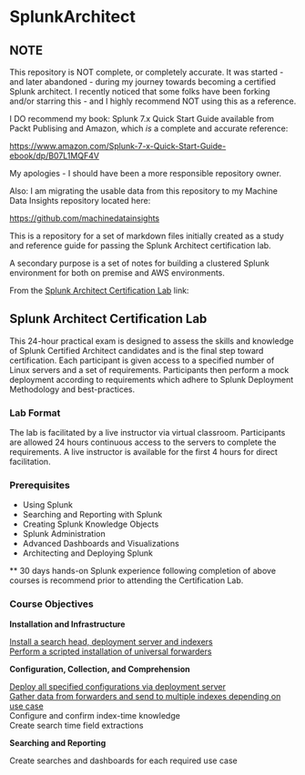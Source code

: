 # SplunkArchitect

## NOTE

This repository is NOT complete, or completely accurate. It was started - and later abandoned - during my journey towards becoming a certified Splunk architect. I recently noticed that some folks have been forking and/or starring this - and I highly recommend NOT using this as a reference. 

I DO recommend my book: Splunk 7.x Quick Start Guide available from Packt Publising and Amazon, which *is* a complete and accurate reference:

https://www.amazon.com/Splunk-7-x-Quick-Start-Guide-ebook/dp/B07L1MQF4V

My apologies - I should have been a more responsible repository owner.

Also: I am migrating the usable data from this repository to my Machine Data Insights repository located here:

https://github.com/machinedatainsights



This is a repository for a set of markdown files initially created as a study and reference guide for passing the Splunk Architect certification lab.

A secondary purpose is a set of notes for building a clustered Splunk environment for both on premise and AWS environments.

From the <a href="http://www.splunk.com/view/SP-CAAAH9R" target="_blank">Splunk Architect Certification Lab</a> link:

## Splunk Architect Certification Lab

This 24-hour practical exam is designed to assess the skills and knowledge of Splunk Certified Architect candidates and is the final step toward certification. Each participant is given access to a specified number of Linux servers and a set of requirements. Participants then perform a mock deployment according to requirements which adhere to Splunk Deployment Methodology and best-practices.

### Lab Format

The lab is facilitated by a live instructor via virtual classroom. Participants are allowed 24 hours continuous access to the servers to complete the requirements. A live instructor is available for the first 4 hours for direct facilitation.  

### Prerequisites

* Using Splunk
* Searching and Reporting with Splunk
* Creating Splunk Knowledge Objects
* Splunk Administration
* Advanced Dashboards and Visualizations
* Architecting and Deploying Splunk

** 30 days hands-on Splunk experience following completion of above courses is recommend prior to attending the Certification Lab.

### Course Objectives

__Installation and Infrastructure__

[Install a search head, deployment server and indexers](https://github.com/packetiq/SplunkArchitect/blob/master/Install-and-Configure-Splunk-Enterprise-Components.md)  
[Perform a scripted installation of universal forwarders](https://github.com/packetiq/SplunkArchitect/blob/master/Install-and-Configure-Splunk-Enterprise-Components.md#install_uf)  

__Configuration, Collection, and Comprehension__

[Deploy all specified configurations via deployment server](https://github.com/packetiq/SplunkArchitect/blob/master/Install-and-Configure-Splunk-Enterprise-Components.md#create_deployment_svr)  
[Gather data from forwarders and send to multiple indexes depending on use case](https://github.com/packetiq/SplunkArchitect/blob/master/Install-and-Configure-Splunk-Enterprise-Components.md#create_deployment_apps)  
Configure and confirm index-time knowledge  
Create search time field extractions  

__Searching and Reporting__

Create searches and dashboards for each required use case  



